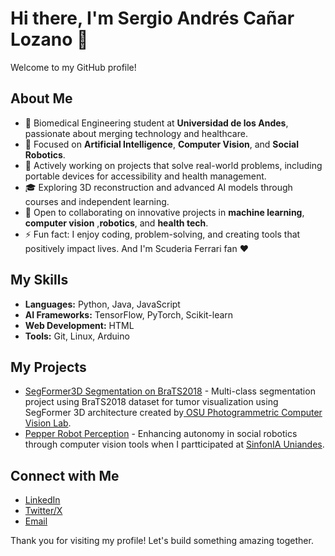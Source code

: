 # Hi there, I'm Sergio Andrés Cañar Lozano 👋  

Welcome to my GitHub profile!  

## About Me  

- 🌱 Biomedical Engineering student at **Universidad de los Andes**, passionate about merging technology and healthcare.  
- 🤖 Focused on **Artificial Intelligence**, **Computer Vision**, and **Social Robotics**.  
- 💼 Actively working on projects that solve real-world problems, including portable devices for accessibility and health management.  
- 🎓 Exploring 3D reconstruction and advanced AI models through courses and independent learning.  
- 🤝 Open to collaborating on innovative projects in **machine learning**, **computer vision** ,**robotics**, and **health tech**.  
- ⚡ Fun fact: I enjoy coding, problem-solving, and creating tools that positively impact lives. And I'm Scuderia Ferrari fan ❤️ 

## My Skills  

- **Languages:** Python, Java, JavaScript
- **AI Frameworks:** TensorFlow, PyTorch, Scikit-learn  
- **Web Development:** HTML  
- **Tools:** Git, Linux, Arduino  

## My Projects  

- [SegFormer3D Segmentation on BraTS2018](https://github.com/sergiocanar/mask2former-segmentation) - Multi-class segmentation project using BraTS2018 dataset for tumor visualization using SegFormer 3D architecture created by[ OSU Photogrammetric Computer Vision Lab](https://github.com/OSUPCVLab).  
- [Pepper Robot Perception](https://github.com/SinfonIAUniandes/perception_utilities) - Enhancing autonomy in social robotics through computer vision tools when I partticipated at [SinfonIA Uniandes](https://github.com/SinfonIAUniandes).  

## Connect with Me  

- [LinkedIn](https://www.linkedin.com/in/sergio-andr%C3%A9s-ca%C3%B1ar-lozano-ba819b327/)  
- [Twitter/X](https://x.com/sergio_canar)  
- [Email](mailto:s.canar@uniandes.edu.co)  

Thank you for visiting my profile! Let's build something amazing together.  
